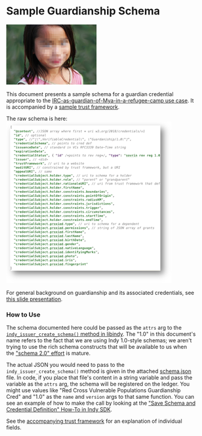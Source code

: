 # Sample Guardianship Schema

[![mya](mya.jpg)](https://docs.google.com/presentation/d/1qUYQa7U1jczEFun3a7sB3lKHIprlwd7brfOU9hEJ34U/edit#slide=id.p7)

This document presents a sample schema for a guardian credential appropriate to the [IRC-as-guardian-of-Mya-in-a-refugee-camp use case]( https://docs.google.com/presentation/d/1qUYQa7U1jczEFun3a7sB3lKHIprlwd7brfOU9hEJ34U/edit#slide=id.p7). It is accompanied by a [sample trust framework](trust-framework.md).
 
The raw schema is here: [![schema thumbnail](schema-thumbnail.png)](schema.json)

For general background on guardianship and its associated credentials, see [this slide presentation]( http://bit.ly/2vZGJoK).

### How to Use

The schema documented here could be passed as the `attrs` arg to the [`indy_issuer_create_schema()` method in libindy](https://github.com/hyperledger/indy-sdk/blob/af6ebf4d9c7b4b04ac0bf313c3a9805965e50e92/libindy/src/api/anoncreds.rs#L55). The "1.0" in this document's name refers to the fact that we are using Indy 1.0-style schemas; we aren't trying to use the rich schema constructs that will be available to us when the ["schema 2.0" effort]( https://github.com/hyperledger/indy-hipe/pull/119) is mature.

The actual JSON you would need to pass to the `indy_issuer_create_schema()` method is given in the attached [schema.json](schema.json) file. In code, if you place that file's content in a string variable and pass the variable as the `attrs` arg, the schema will be registered on the ledger. You might use values like "Red Cross Vulnerable Populations Guardianship Cred" and "1.0" as the `name` and `version` args to that same function. You can see an example of how to make the call by looking at the ["Save Schema and Credential Definition" How-To in Indy SDK]( https://github.com/hyperledger/indy-sdk/blob/master/docs/how-tos/save-schema-and-cred-def/README.md).

See the [accompanying trust framework](trust-framework.md) for an explanation of individual fields.